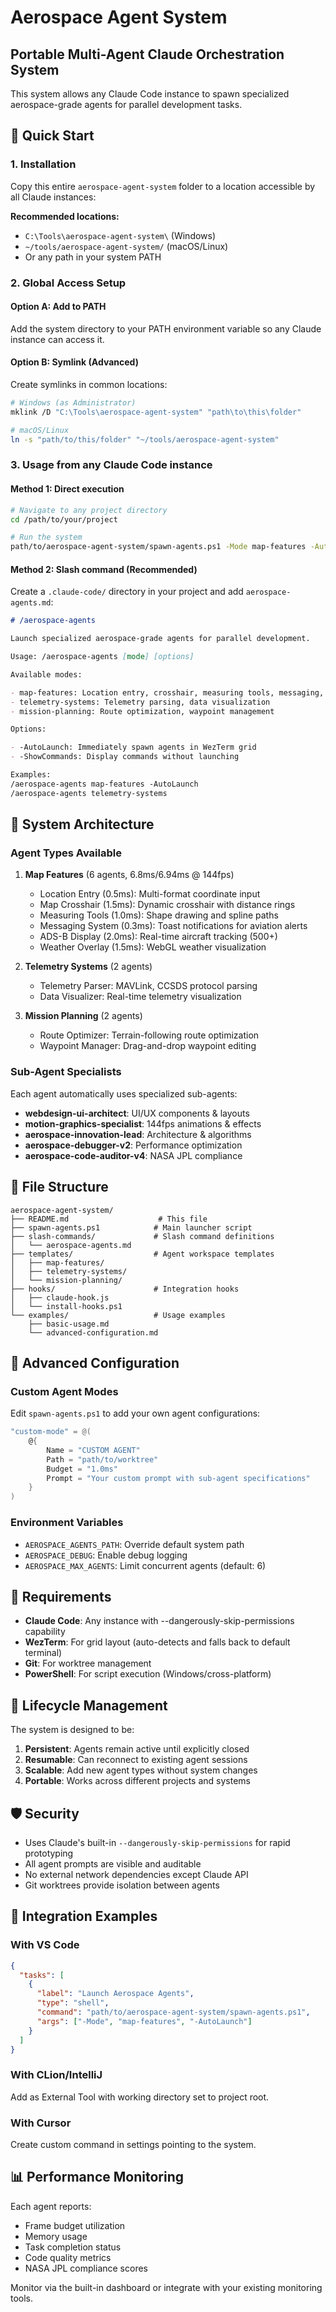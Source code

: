 # Aerospace Agent System

## Portable Multi-Agent Claude Orchestration System

This system allows any Claude Code instance to spawn specialized aerospace-grade agents for parallel development tasks.

## 🚀 Quick Start

### 1. Installation

Copy this entire `aerospace-agent-system` folder to a location accessible by all Claude instances:

**Recommended locations:**

- `C:\Tools\aerospace-agent-system\` (Windows)
- `~/tools/aerospace-agent-system/` (macOS/Linux)
- Or any path in your system PATH

### 2. Global Access Setup

#### Option A: Add to PATH

Add the system directory to your PATH environment variable so any Claude instance can access it.

#### Option B: Symlink (Advanced)

Create symlinks in common locations:

```bash
# Windows (as Administrator)
mklink /D "C:\Tools\aerospace-agent-system" "path\to\this\folder"

# macOS/Linux
ln -s "path/to/this/folder" "~/tools/aerospace-agent-system"
```

### 3. Usage from any Claude Code instance

#### Method 1: Direct execution

```bash
# Navigate to any project directory
cd /path/to/your/project

# Run the system
path/to/aerospace-agent-system/spawn-agents.ps1 -Mode map-features -AutoLaunch
```

#### Method 2: Slash command (Recommended)

Create a `.claude-code/` directory in your project and add `aerospace-agents.md`:

```markdown
# /aerospace-agents

Launch specialized aerospace-grade agents for parallel development.

Usage: /aerospace-agents [mode] [options]

Available modes:

- map-features: Location entry, crosshair, measuring tools, messaging, ADS-B, weather
- telemetry-systems: Telemetry parsing, data visualization
- mission-planning: Route optimization, waypoint management

Options:

- -AutoLaunch: Immediately spawn agents in WezTerm grid
- -ShowCommands: Display commands without launching

Examples:
/aerospace-agents map-features -AutoLaunch
/aerospace-agents telemetry-systems
```

## 🎯 System Architecture

### Agent Types Available

1. **Map Features** (6 agents, 6.8ms/6.94ms @ 144fps)
   - Location Entry (0.5ms): Multi-format coordinate input
   - Map Crosshair (1.5ms): Dynamic crosshair with distance rings
   - Measuring Tools (1.0ms): Shape drawing and spline paths
   - Messaging System (0.3ms): Toast notifications for aviation alerts
   - ADS-B Display (2.0ms): Real-time aircraft tracking (500+)
   - Weather Overlay (1.5ms): WebGL weather visualization

2. **Telemetry Systems** (2 agents)
   - Telemetry Parser: MAVLink, CCSDS protocol parsing
   - Data Visualizer: Real-time telemetry visualization

3. **Mission Planning** (2 agents)
   - Route Optimizer: Terrain-following route optimization
   - Waypoint Manager: Drag-and-drop waypoint editing

### Sub-Agent Specialists

Each agent automatically uses specialized sub-agents:

- **webdesign-ui-architect**: UI/UX components & layouts
- **motion-graphics-specialist**: 144fps animations & effects
- **aerospace-innovation-lead**: Architecture & algorithms
- **aerospace-debugger-v2**: Performance optimization
- **aerospace-code-auditor-v4**: NASA JPL compliance

## 📁 File Structure

```
aerospace-agent-system/
├── README.md                    # This file
├── spawn-agents.ps1            # Main launcher script
├── slash-commands/             # Slash command definitions
│   └── aerospace-agents.md
├── templates/                  # Agent workspace templates
│   ├── map-features/
│   ├── telemetry-systems/
│   └── mission-planning/
├── hooks/                      # Integration hooks
│   ├── claude-hook.js
│   └── install-hooks.ps1
└── examples/                   # Usage examples
    ├── basic-usage.md
    └── advanced-configuration.md
```

## 🔧 Advanced Configuration

### Custom Agent Modes

Edit `spawn-agents.ps1` to add your own agent configurations:

```powershell
"custom-mode" = @(
    @{
        Name = "CUSTOM AGENT"
        Path = "path/to/worktree"
        Budget = "1.0ms"
        Prompt = "Your custom prompt with sub-agent specifications"
    }
)
```

### Environment Variables

- `AEROSPACE_AGENTS_PATH`: Override default system path
- `AEROSPACE_DEBUG`: Enable debug logging
- `AEROSPACE_MAX_AGENTS`: Limit concurrent agents (default: 6)

## 🚨 Requirements

- **Claude Code**: Any instance with --dangerously-skip-permissions capability
- **WezTerm**: For grid layout (auto-detects and falls back to default terminal)
- **Git**: For worktree management
- **PowerShell**: For script execution (Windows/cross-platform)

## 🔄 Lifecycle Management

The system is designed to be:

1. **Persistent**: Agents remain active until explicitly closed
2. **Resumable**: Can reconnect to existing agent sessions
3. **Scalable**: Add new agent types without system changes
4. **Portable**: Works across different projects and systems

## 🛡️ Security

- Uses Claude's built-in `--dangerously-skip-permissions` for rapid prototyping
- All agent prompts are visible and auditable
- No external network dependencies except Claude API
- Git worktrees provide isolation between agents

## 🤝 Integration Examples

### With VS Code

```json
{
  "tasks": [
    {
      "label": "Launch Aerospace Agents",
      "type": "shell",
      "command": "path/to/aerospace-agent-system/spawn-agents.ps1",
      "args": ["-Mode", "map-features", "-AutoLaunch"]
    }
  ]
}
```

### With CLion/IntelliJ

Add as External Tool with working directory set to project root.

### With Cursor

Create custom command in settings pointing to the system.

## 📊 Performance Monitoring

Each agent reports:

- Frame budget utilization
- Memory usage
- Task completion status
- Code quality metrics
- NASA JPL compliance scores

Monitor via the built-in dashboard or integrate with your existing monitoring tools.
